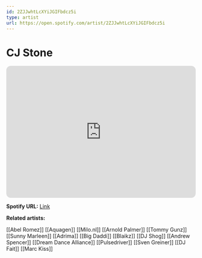 ```yaml
---
id: 2ZJJwhtLcXYiJGIFbdcz5i
type: artist
url: https://open.spotify.com/artist/2ZJJwhtLcXYiJGIFbdcz5i
---
```

# CJ Stone

<iframe style="border-radius:12px" src="https://open.spotify.com/embed/artist/2ZJJwhtLcXYiJGIFbdcz5i" width="100%" height="352" frameBorder="0" allowfullscreen="" allow="autoplay; clipboard-write; encrypted-media; fullscreen; picture-in-picture" loading="lazy"></iframe>

**Spotify URL:** [Link](https://open.spotify.com/artist/2ZJJwhtLcXYiJGIFbdcz5i)

**Related artists:**

[[Abel Romez]]
[[Aquagen]]
[[Milo.nl]]
[[Arnold Palmer]]
[[Tommy Gunz]]
[[Sunny Marleen]]
[[Adrima]]
[[Big Daddi]]
[[Blaikz]]
[[DJ Shog]]
[[Andrew Spencer]]
[[Dream Dance Alliance]]
[[Pulsedriver]]
[[Sven Greiner]]
[[DJ Fait]]
[[Marc Kiss]]
